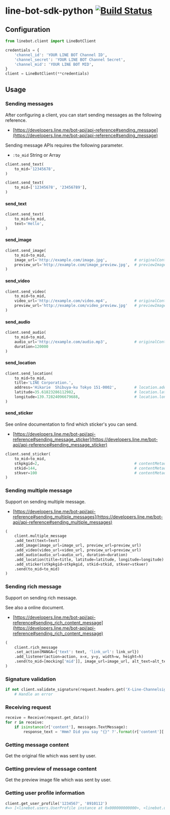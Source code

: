 # line-bot-sdk-python [![Build Status](https://travis-ci.org/studio3104/line-bot-sdk-python.svg?branch=master)](https://travis-ci.org/studio3104/line-bot-sdk-python)

## Configuration

```python
from linebot.client import LineBotClient

credentials = {
    'channel_id': 'YOUR LINE BOT Channel ID',
    'channel_secret': 'YOUR LINE BOT Channel Secret',
    'channel_mid': 'YOUR LINE BOT MID',
}
client = LineBotClient(**credentials)
```

## Usage

### Sending messages

After configuring a client, you can start sending messages as the following reference.

- [https://developers.line.me/bot-api/api-reference#sending_message](https://developers.line.me/bot-api/api-reference#sending_message)

Sending message APIs requires the following parameter.

- `:to_mid` String or Array

```python
client.send_text(
    to_mid='12345678',
)

client.send_text(
    to_mid=['12345678', '23456789'],
)
```

#### send_text

```python
client.send_text(
    to_mid=to_mid,
    text='Hello',
)
```

#### send_image

```python
client.send_image(
    to_mid=to_mid,
    image_url='http://example.com/image.jpg',            # originalContentUrl
    preview_url='http://example.com/image_preview.jpg',  # previewImageUrl
)
```

#### send_video

```python
client.send_video(
    to_mid=to_mid,
    video_url='http://example.com/video.mp4',            # originalContentUrl
    preview_url='http://example.com/video_preview.jpg'   # previewImageUrl
)
```

#### send_audio

```python
client.send_audio(
    to_mid=to_mid,
    audio_url='http://example.com/audio.mp3',            # originalContentUrl
    duration=120000
)
```

#### send_location

```python
client.send_location(
    to_mid=to_mid,
    title='LINE Corporation.',
    address='Hikarie  Shibuya-ku Tokyo 151-0002',        # location.address
    latitude=35.61823286112982,                          # location.latitude
    longitude=139.72824096679688,                        # location.longitude
)
```

#### send_sticker

See online documentation to find which sticker's you can send.

- [https://developers.line.me/bot-api/api-reference#sending_message_sticker](https://developers.line.me/bot-api/api-reference#sending_message_sticker)

```python
client.send_sticker(
    to_mid=to_mid,
    stkpkgid=2,                                          # contentMetadata.STKPKGID
    stkid=144,                                           # contentMetadata.STKID
    stkver=100                                           # contentMetadata.STKVER
)
```

### Sending multiple message

Support on sending multiple message.
- [https://developers.line.me/bot-api/api-reference#sending_multiple_messages](https://developers.line.me/bot-api/api-reference#sending_multiple_messages)

```python
(
    client.multiple_message
    .add_text(text=text)
    .add_image(image_url=image_url, preview_url=preview_url)
    .add_video(video_url=video_url, preview_url=preview_url)
    .add_audio(audio_url=audio_url, duration=duration)
    .add_location(title=title, latitude=latitude, longitude=longitude)
    .add_sticker(stkpkgid=stkpkgid, stkid=stkid, stkver=stkver)
    .send(to_mid=to_mid)
)
```

### Sending rich message

Support on sending rich message.

See also a online document.
- [https://developers.line.me/bot-api/api-reference#sending_rich_content_message](https://developers.line.me/bot-api/api-reference#sending_rich_content_message)

```python
(
    client.rich_message
    .set_action(MANGA={'text': text, 'link_url': link_url})
    .add_listener(action=action, x=x, y=y, width=w, height=h)
    .send(to_mid=[mocking['mid']], image_url=image_url, alt_text=alt_text)
)
```

### Signature validation

```python
if not client.validate_signature(request.headers.get('X-Line-Channelsignature'), request.get_data()):
    # Handle an error
```

### Receiving request

```python
receive = Receive(request.get_data())
for r in receive:
    if isinstance(r['content'], messages.TextMessage):
        response_text = 'Hmm? Did you say "{}" ?'.format(r['content']['text'].encode('utf-8'))
```

### Getting message content

Get the original file which was sent by user.

### Getting preview of message content

Get the preview image file which was sent by user.

### Getting user profile information

```python
client.get_user_profile('1234567', '8910112')
#=> [<linebot.users.UserProfile instance at 0x000000000000>, <linebot.users.UserProfile instance at 0x000000000000>]
```
